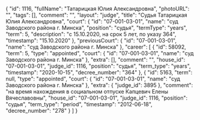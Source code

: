 {
    "id": 1116,
    "fullName": "Татарицкая Юлия Александровна",
    "photoURL": "",
    "tags": [],
    "comment": "",
    "layout": "judge",
    "title": "Судья Татарицкая Юлия Александровна",
    "court": {
        "id": "07-001-03-01",
        "name": "суд Заводского района г. Минска",
        "position": "судья",
        "termType": "years",
        "term": 5,
        "description": "c 15.10.2020, на срок 5 лет, по указу 364",
        "timestamp": "15.10.2020"
    },
    "previousCourt": {
        "id": "07-001-03-01",
        "name": "суд Заводского района г. Минска"
    },
    "career": [
        {
            "id": 58092,
            "term": 5,
            "type": "appointed",
            "court": {
                "id": "07-001-03-01",
                "name": "суд Заводского района г. Минска"
            },
            "extra": [],
            "comment": "",
            "house_id": "07-001-03-01",
            "judge_id": 1116,
            "position": "судья",
            "term_type": "years",
            "timestamp": "2020-10-15",
            "decree_number": "364"
        },
        {
            "id": 5163,
            "term": null,
            "type": "appointed",
            "court": {
                "id": "07-001-03-01",
                "name": "суд Заводского района г. Минска"
            },
            "extra": {
                "judge_id": 3895
            },
            "comment": "на время нахождения в социальном отпуске Капцевич Елены Вячеславовны",
            "house_id": "07-001-03-01",
            "judge_id": 1116,
            "position": "судья",
            "term_type": "period",
            "timestamp": "2012-06-18",
            "decree_number": "278"
        }
    ]
}